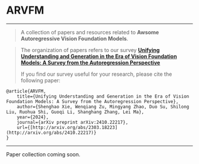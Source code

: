# ARVFM
------
> A collection of papers and resources related to **Awsome Autoregressive Vision Foundation Models**.

>
> The organization of papers refers to our survey [**Unifying Understanding and Generation in the Era of Vision Foundation Models: A Survey from the Autoregression Perspective**](http://arxiv.org/abs/2410.22217)
>
>
> If you find our survey useful for your research, please cite the following paper:

```
@article{ARVFM,
    title={Unifying Understanding and Generation in the Era of Vision Foundation Models: A Survey from the Autoregression Perspective},
    author={Shenghao Xie, Wenqiang Zu, Mingyang Zhao, Duo Su, Shilong Liu, Ruohua Shi, Guoqi Li, Shanghang Zhang, Lei Ma},
    year={2024},
    journal={arXiv preprint arXiv:2410.22217},
    url={[http://arxiv.org/abs/2303.18223](http://arxiv.org/abs/2410.22217)}
}
```

-----
Paper collection coming soon.
